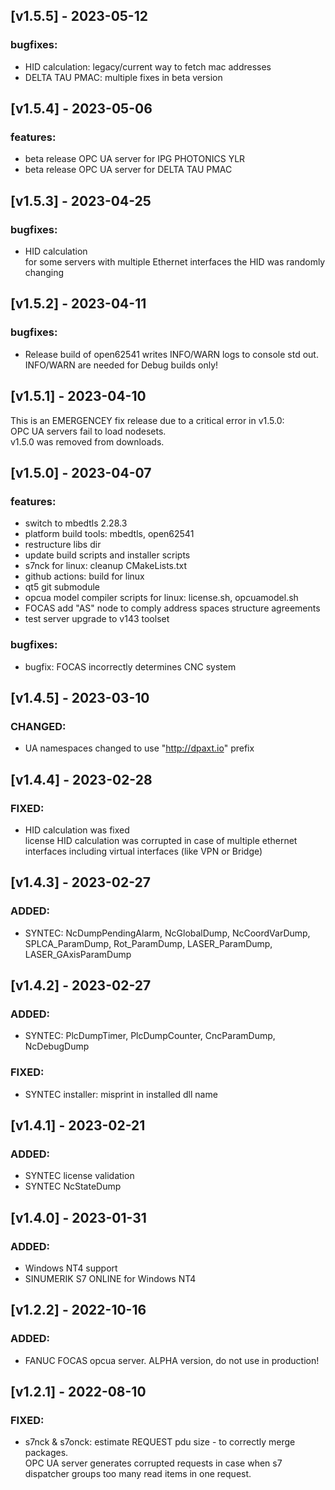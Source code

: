 ## [v1.5.5] - 2023-05-12
### bugfixes:
- HID calculation: legacy/current way to fetch mac addresses
- DELTA TAU PMAC: multiple fixes in beta version

## [v1.5.4] - 2023-05-06
### features:
- beta release OPC UA server for IPG PHOTONICS YLR
- beta release OPC UA server for DELTA TAU PMAC

## [v1.5.3] - 2023-04-25
### bugfixes:
- HID calculation\
  for some servers with multiple Ethernet interfaces the HID was randomly changing

## [v1.5.2] - 2023-04-11
### bugfixes:
- Release build of open62541 writes INFO/WARN logs to console std out.\
  INFO/WARN are needed for Debug builds only!

## [v1.5.1] - 2023-04-10
This is an EMERGENCEY fix release due to a critical error in v1.5.0:\
OPC UA servers fail to load nodesets.\
v1.5.0 was removed from downloads.

## [v1.5.0] - 2023-04-07
### features:
- switch to mbedtls 2.28.3
- platform build tools: mbedtls, open62541
- restructure libs dir
- update build scripts and installer scripts
- s7nck for linux: cleanup CMakeLists.txt
- github actions: build for linux
- qt5 git submodule
- opcua model compiler scripts for linux: license.sh, opcuamodel.sh
- FOCAS add "AS" node to comply address spaces structure agreements
- test server upgrade to v143 toolset

### bugfixes:
- bugfix: FOCAS incorrectly determines CNC system
 
## [v1.4.5] - 2023-03-10
### CHANGED:
- UA namespaces changed to use "http://dpaxt.io" prefix

## [v1.4.4] - 2023-02-28
### FIXED:
- HID calculation was fixed\
  license HID calculation was corrupted in case of multiple ethernet interfaces including virtual interfaces (like VPN or Bridge)

## [v1.4.3] - 2023-02-27
### ADDED:
- SYNTEC: NcDumpPendingAlarm, NcGlobalDump, NcCoordVarDump, SPLCA_ParamDump, Rot_ParamDump, LASER_ParamDump, LASER_GAxisParamDump

## [v1.4.2] - 2023-02-27
### ADDED:
- SYNTEC: PlcDumpTimer, PlcDumpCounter, CncParamDump, NcDebugDump
### FIXED:
- SYNTEC installer: misprint in installed dll name

## [v1.4.1] - 2023-02-21
### ADDED:
- SYNTEC license validation
- SYNTEC NcStateDump

## [v1.4.0] - 2023-01-31
### ADDED:
- Windows NT4 support
- SINUMERIK S7 ONLINE for Windows NT4


## [v1.2.2] - 2022-10-16
### ADDED:
- FANUC FOCAS opcua server. ALPHA version, do not use in production!


## [v1.2.1] - 2022-08-10
### FIXED:
- s7nck & s7onck: estimate REQUEST pdu size - to correctly merge packages.\
  OPC UA server generates corrupted requests in case when s7 dispatcher groups too many read items in one request.

